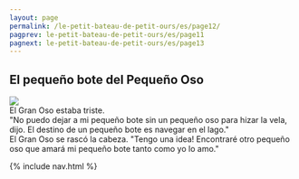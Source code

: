 ```yaml
---
layout: page
permalink: /le-petit-bateau-de-petit-ours/es/page12/
pagprev: le-petit-bateau-de-petit-ours/es/page11
pagnext: le-petit-bateau-de-petit-ours/es/page13
---
```


## El pequeño bote del Pequeño Oso

<img src="{{ site.baseurl }}/img/le-petit-bateau-de-petit-ours/page12.jpg"/>

<div class="childbook-text">
El Gran Oso estaba triste.<br />
"No puedo dejar a mi pequeño bote sin un pequeño oso para hizar la vela, dijo. El destino de un pequeño bote es navegar en el lago."<br />
El Gran Oso se rascó la cabeza. "Tengo una idea! Encontraré otro pequeño oso que amará mi pequeño bote tanto como yo lo amo."
</div>

{% include nav.html %}
